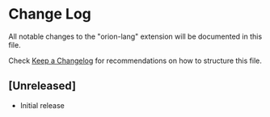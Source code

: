 # Change Log

All notable changes to the "orion-lang" extension will be documented in this file.

Check [Keep a Changelog](http://keepachangelog.com/) for recommendations on how to structure this file.

## [Unreleased]

- Initial release